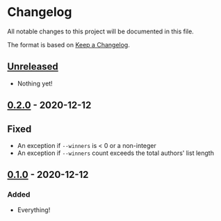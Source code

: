 # Changelog

All notable changes to this project will be documented in this file.

The format is based on [Keep a
Changelog](https://keepachangelog.com/en/1.0.0/).

## [Unreleased]

- Nothing yet!

## [0.2.0] - 2020-12-12

## Fixed

- An exception if `--winners` is < 0 or a non-integer
- An exception if `--winners` count exceeds the total authors' list length

## [0.1.0] - 2020-12-12

### Added

- Everything!

[Unreleased]: https://github.com/nickjj/pick-random-youtube-comments/compare/0.2.0...HEAD
[0.2.0]: https://github.com/nickjj/pick-random-youtube-comments/compare/0.1.0...0.2.0
[0.1.0]: https://github.com/nickjj/pick-random-youtube-comments/releases/tag/0.1.0
